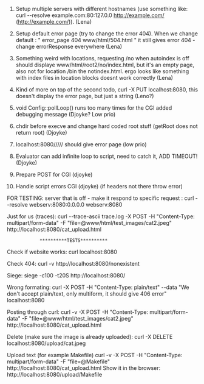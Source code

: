 1. Setup multiple servers with different hostnames (use something like: curl --resolve example.com:80:127.0.0
http://example.com/ (http://example.com/)). (Lena)

2. Setup default error page (try to change the error 404). When we change default : "	error_page		404 www/html/504.html    " it still gives error 404 - change errorResponse everywhere (Lena)

4. Something weird with locations, requesting /no when autoindex is off should displaye www/html/root2/no/index.html, but it's an empty page, also not for location /bin the notindex.html. ergo looks like something with index files in location blocks doesnt work correctly (Lena)

7. Kind of more on top of the second todo, curl -X PUT localhost:8080, this doesn't display the error page, but just a string (Leno?)

8. void Config::pollLoop()  runs too many times for the CGI added debugging message (Djoyke? Low prio)

9. chdir before execve and change hard coded root stuff (getRoot does not return root) (Djoyke)

10. localhost:8080///// should give error page (low prio)

11. Evaluator can add infinite loop to script, need to catch it, ADD TIMEOUT! (Djoyke)

12. Prepare POST for CGI (djoyke)

13. Handle script errors CGI (djoyke) (if headers not there throw error)


FOR TESTING:
server that is off - make it respond to specific request :
          curl --resolve webserv:8080:0.0.0.0 webserv:8080 

Just for us (traces): 
curl --trace-ascii trace.log -X POST -H "Content-Type: multipart/form-data" -F "file=@www/html/test_images/cat2.jpeg" http://localhost:8080/cat_upload.html



				**********TESTS**********

Check if website works:
curl localhost:8080

Check 404:
curl -v http://localhost:8080/nonexistent

Siege:
siege -c100 -t20S http://localhost:8080/

Wrong formating:
curl -X POST -H "Content-Type: plain/text" --data "We don't accept plain/text, only multiform, it should give 406 error" localhost:8080

Posting through curl:
curl -v -X POST -H "Content-Type: multipart/form-data" -F "file=@www/html/test_images/cat2.jpeg" http://localhost:8080/cat_upload.html

Delete (make sure the image is already uploaded):
curl -X DELETE localhost:8080/upload/cat.jpeg

Upload text (for example Makefile)
curl -v -X POST -H "Content-Type: multipart/form-data" -F "file=@Makefile" http://localhost:8080/cat_upload.html
Show it in the browser:
http://localhost:8080/upload/Makefile